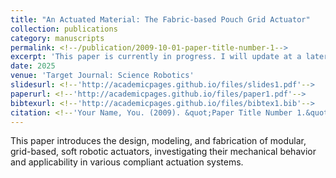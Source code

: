 ```yaml
---
title: "An Actuated Material: The Fabric-based Pouch Grid Actuator"
collection: publications
category: manuscripts
permalink: <!--/publication/2009-10-01-paper-title-number-1-->
excerpt: 'This paper is currently in progress. I will update at a later date.'
date: 2025
venue: 'Target Journal: Science Robotics'
slidesurl: <!--'http://academicpages.github.io/files/slides1.pdf'-->
paperurl: <!--'http://academicpages.github.io/files/paper1.pdf'-->
bibtexurl: <!--'http://academicpages.github.io/files/bibtex1.bib'-->
citation: <!--'Your Name, You. (2009). &quot;Paper Title Number 1.&quot; <i>Journal 1</i>. 1(1).'-->
---
```

 This paper introduces the design, modeling, and fabrication of modular, grid-based, soft robotic actuators, investigating their
 mechanical behavior and applicability in various compliant actuation systems.
